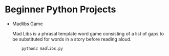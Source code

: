 
# Beginner Python Projects

-   Madlibs Game

    Mad Libs is a phrasal template word game consisting of a list of gaps to be substituted for words in a story before reading aloud.
            
            python3 madlibs.py